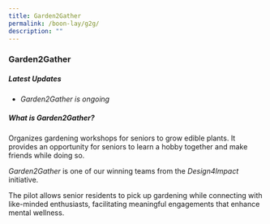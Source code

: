 ```yaml
---
title: Garden2Gather
permalink: /boon-lay/g2g/
description: ""
---
```

### **Garden2Gather** 

##### **Latest Updates**
* *Garden2Gather is ongoing*

##### **What is Garden2Gather?**
Organizes gardening workshops for seniors to grow edible plants. It provides an opportunity for seniors to learn a hobby together and make friends while doing so.  

*Garden2Gather* is one of our winning teams from the *Design4Impact* initiative.

The pilot allows senior residents to pick up gardening while connecting with like-minded enthusiasts, facilitating meaningful engagements that enhance mental wellness.